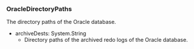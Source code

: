 ### OracleDirectoryPaths
The directory paths of the Oracle database.

- archiveDests: System.String
  - Directory paths of the archived redo logs of the Oracle database.
